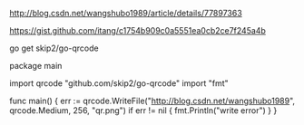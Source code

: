http://blog.csdn.net/wangshubo1989/article/details/77897363

https://gist.github.com/itang/c1754b909c0a5551ea0cb2ce7f245a4b

go get skip2/go-qrcode

package main

import qrcode "github.com/skip2/go-qrcode"
import "fmt"

func main() {
    err := qrcode.WriteFile("http://blog.csdn.net/wangshubo1989", qrcode.Medium, 256, "qr.png")
    if err != nil {
        fmt.Println("write error")
    }
}
